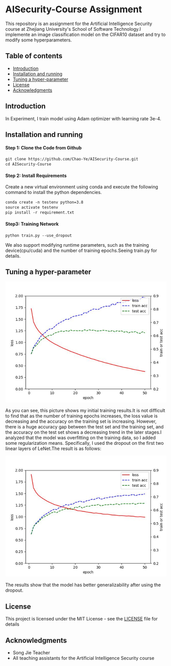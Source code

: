# AISecurity-Course Assignment
This repository is an assignment for the Artificial Intelligence Security course at Zhejiang University's School of Software Technology.I implemente an image classification model on the CIFAR10 dataset and try to modify some hyperparameters.

## Table of contents

* [Introduction](#introduction)
* [Installation and running](#installation-and-running)
* [Tuning a hyper-parameter](#tuning-a-hyper-parameter)
* [License](#license)
* [Acknowledgments](#acknowledgments)


## Introduction

In Experiment, I train model using Adam optimizer with learning rate 3e-4.



## Installation and running
#### Step 1: Clone the Code from Github

```
git clone https://github.com/Chao-Ye/AISecurity-Course.git
cd AISecurity-Course
```
#### Step 2: Install Requirements

Create a new virtual environment using conda and execute the following command to install the python dependencies.
```
conda create -n testenv python=3.8
source activate testenv
pip install -r requirement.txt 
```
#### Step3: Training Network
```
python train.py --use_dropout
```
We also support modifying runtime parameters, such as the training device(cpu/cuda) and the number of training epochs.Seeing train.py for details.


## Tuning a hyper-parameter

<img src="result_image/LeNet_result.jpg" />

As you can see, this picture shows my initial training results.It is not difficult to find that as the number of training epochs increases, the loss value is decreasing and the accuracy on the training set is increasing. However, there is a huge accuracy gap between the test set and the training set, and the accuracy on the test set shows a decreasing trend in the later stages.I analyzed that the model was overfitting on the training data, so I added some regularization means. Specifically, I used the dropout on the first two linear layers of LeNet.The result is as follows:

<img src="result_image/LeNet_dropout_result.jpg" />

The results show that the model has better generalizability after using the dropout.

## License
This project is licensed under the MIT License - see the [LICENSE](https://opensource.org/licenses/mit-license) file for details

## Acknowledgments
* Song Jie Teacher
* All teaching assistants for the Artificial Intelligence Security course



